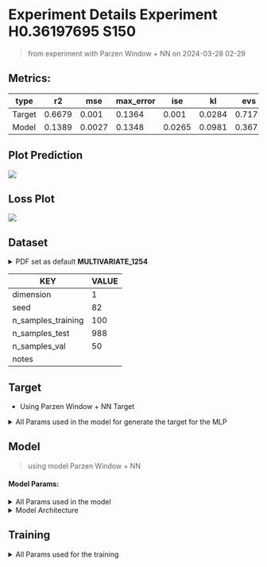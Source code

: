 # Experiment Details Experiment  H0.36197695 S150
> from experiment with Parzen Window + NN
> on 2024-03-28 02-29
## Metrics:
                                                                   
| type   | r2     | mse    | max_error | ise    | kl     | evs    |
|--------|--------|--------|-----------|--------|--------|--------|
| Target | 0.6679 | 0.001  | 0.1364    | 0.001  | 0.0284 | 0.7179 |
| Model  | 0.1389 | 0.0027 | 0.1348    | 0.0265 | 0.0981 | 0.3672 |
                                                                   
## Plot Prediction

<img src="/Users/duccio/Documents/GitHub/Gaussian-Mixture-Neural-Network/script/utils/../../result/Parzen Window + NN/707b2d Experiment  H0.36197695 
S150/pdf_707b2d.png">

## Loss Plot

<img src="/Users/duccio/Documents/GitHub/Gaussian-Mixture-Neural-Network/script/utils/../../result/Parzen Window + NN/707b2d Experiment  H0.36197695 
S150/loss_707b2d.png">

## Dataset

<details><summary>PDF set as default <b>MULTIVARIATE_1254</b></summary>

#### Dimension 1
                                      
| type        | rate | weight |      |
|-------------|------|--------|------|
| exponential | 1    | 0.2    |      |
| logistic    | 4    | 0.8    | 0.25 |
| logistic    | 5.5  | 0.7    | 0.3  |
| exponential | -1   | 0.25   | -10  |
                                      
</details>
                              
| KEY                | VALUE |
|--------------------|-------|
| dimension          | 1     |
| seed               | 82    |
| n_samples_training | 100   |
| n_samples_test     | 988   |
| n_samples_val      | 50    |
| notes              |       |
                              
## Target
- Using Parzen Window + NN Target
<details><summary>All Params used in the model for generate the target for the MLP </summary>

                    
| KEY | VALUE      |
|-----|------------|
| h   | 0.36197695 |
                    
</details>

## Model
> using model Parzen Window + NN
#### Model Params:
<details><summary>All Params used in the model </summary>

                                                  
| KEY             | VALUE                        |
|-----------------|------------------------------|
| dropout         | 0.0                          |
| hidden_layer    | [(52, ReLU()), (40, ReLU())] |
| last_activation | lambda                       |
                                                  
</details>

<details><summary>Model Architecture </summary>

LitModularNN(
  (neural_netowrk_modular): NeuralNetworkModular(
    (dropout): Dropout(p=0.0, inplace=False)
    (output_layer): Linear(in_features=40, out_features=1, bias=True)
    (last_activation): AdaptiveSigmoid(
      (sigmoid): Sigmoid()
    )
    (layers): ModuleList(
      (0): Linear(in_features=1, out_features=52, bias=True)
      (1): Linear(in_features=52, out_features=40, bias=True)
      (2): AdaptiveSigmoid(
        (sigmoid): Sigmoid()
      )
    )
    (activation): ModuleList(
      (0-1): 2 x ReLU()
    )
  )
)
</details>

## Training
<details><summary>All Params used for the training </summary>

                                
| KEY           | VALUE        |
|---------------|--------------|
| epochs        | 20           |
| batch_size    | 2            |
| loss_type     | mse_loss     |
| optimizer     | RMSprop      |
| learning_rate | 0.0052784027 |
                                
</details>

